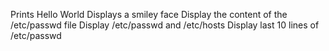Prints Hello World
Displays a smiley face
Display the content of the /etc/passwd file
Display /etc/passwd and /etc/hosts
Display last 10 lines of /etc/passwd
